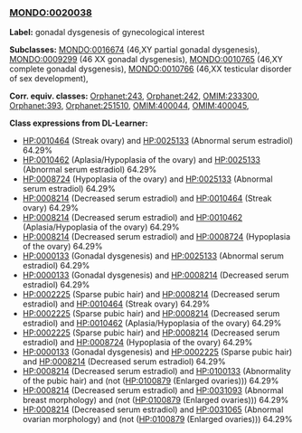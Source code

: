 
### [MONDO:0020038](http://purl.obolibrary.org/obo/MONDO_0020038)
**Label:** gonadal dysgenesis of gynecological interest

**Subclasses:** [MONDO:0016674](http://purl.obolibrary.org/obo/MONDO_0016674) (46,XY partial gonadal dysgenesis), [MONDO:0009299](http://purl.obolibrary.org/obo/MONDO_0009299) (46 XX gonadal dysgenesis), [MONDO:0010765](http://purl.obolibrary.org/obo/MONDO_0010765) (46,XY complete gonadal dysgenesis), [MONDO:0010766](http://purl.obolibrary.org/obo/MONDO_0010766) (46,XX testicular disorder of sex development), 

**Corr. equiv. classes:** [Orphanet:243](http://www.orpha.net/ORDO/Orphanet_243), [Orphanet:242](http://www.orpha.net/ORDO/Orphanet_242), [OMIM:233300](http://purl.obolibrary.org/obo/OMIM_233300), [Orphanet:393](http://www.orpha.net/ORDO/Orphanet_393), [Orphanet:251510](http://www.orpha.net/ORDO/Orphanet_251510), [OMIM:400044](http://purl.obolibrary.org/obo/OMIM_400044), [OMIM:400045](http://purl.obolibrary.org/obo/OMIM_400045), 

**Class expressions from DL-Learner:**

- [HP:0010464](http://purl.obolibrary.org/obo/HP_0010464) (Streak ovary) and [HP:0025133](http://purl.obolibrary.org/obo/HP_0025133) (Abnormal serum estradiol) 64.29%
- [HP:0010462](http://purl.obolibrary.org/obo/HP_0010462) (Aplasia/Hypoplasia of the ovary) and [HP:0025133](http://purl.obolibrary.org/obo/HP_0025133) (Abnormal serum estradiol) 64.29%
- [HP:0008724](http://purl.obolibrary.org/obo/HP_0008724) (Hypoplasia of the ovary) and [HP:0025133](http://purl.obolibrary.org/obo/HP_0025133) (Abnormal serum estradiol) 64.29%
- [HP:0008214](http://purl.obolibrary.org/obo/HP_0008214) (Decreased serum estradiol) and [HP:0010464](http://purl.obolibrary.org/obo/HP_0010464) (Streak ovary) 64.29%
- [HP:0008214](http://purl.obolibrary.org/obo/HP_0008214) (Decreased serum estradiol) and [HP:0010462](http://purl.obolibrary.org/obo/HP_0010462) (Aplasia/Hypoplasia of the ovary) 64.29%
- [HP:0008214](http://purl.obolibrary.org/obo/HP_0008214) (Decreased serum estradiol) and [HP:0008724](http://purl.obolibrary.org/obo/HP_0008724) (Hypoplasia of the ovary) 64.29%
- [HP:0000133](http://purl.obolibrary.org/obo/HP_0000133) (Gonadal dysgenesis) and [HP:0025133](http://purl.obolibrary.org/obo/HP_0025133) (Abnormal serum estradiol) 64.29%
- [HP:0000133](http://purl.obolibrary.org/obo/HP_0000133) (Gonadal dysgenesis) and [HP:0008214](http://purl.obolibrary.org/obo/HP_0008214) (Decreased serum estradiol) 64.29%
- [HP:0002225](http://purl.obolibrary.org/obo/HP_0002225) (Sparse pubic hair) and [HP:0008214](http://purl.obolibrary.org/obo/HP_0008214) (Decreased serum estradiol) and [HP:0010464](http://purl.obolibrary.org/obo/HP_0010464) (Streak ovary) 64.29%
- [HP:0002225](http://purl.obolibrary.org/obo/HP_0002225) (Sparse pubic hair) and [HP:0008214](http://purl.obolibrary.org/obo/HP_0008214) (Decreased serum estradiol) and [HP:0010462](http://purl.obolibrary.org/obo/HP_0010462) (Aplasia/Hypoplasia of the ovary) 64.29%
- [HP:0002225](http://purl.obolibrary.org/obo/HP_0002225) (Sparse pubic hair) and [HP:0008214](http://purl.obolibrary.org/obo/HP_0008214) (Decreased serum estradiol) and [HP:0008724](http://purl.obolibrary.org/obo/HP_0008724) (Hypoplasia of the ovary) 64.29%
- [HP:0000133](http://purl.obolibrary.org/obo/HP_0000133) (Gonadal dysgenesis) and [HP:0002225](http://purl.obolibrary.org/obo/HP_0002225) (Sparse pubic hair) and [HP:0008214](http://purl.obolibrary.org/obo/HP_0008214) (Decreased serum estradiol) 64.29%
- [HP:0008214](http://purl.obolibrary.org/obo/HP_0008214) (Decreased serum estradiol) and [HP:0100133](http://purl.obolibrary.org/obo/HP_0100133) (Abnormality of the pubic hair) and (not ([HP:0100879](http://purl.obolibrary.org/obo/HP_0100879) (Enlarged ovaries))) 64.29%
- [HP:0008214](http://purl.obolibrary.org/obo/HP_0008214) (Decreased serum estradiol) and [HP:0031093](http://purl.obolibrary.org/obo/HP_0031093) (Abnormal breast morphology) and (not ([HP:0100879](http://purl.obolibrary.org/obo/HP_0100879) (Enlarged ovaries))) 64.29%
- [HP:0008214](http://purl.obolibrary.org/obo/HP_0008214) (Decreased serum estradiol) and [HP:0031065](http://purl.obolibrary.org/obo/HP_0031065) (Abnormal ovarian morphology) and (not ([HP:0100879](http://purl.obolibrary.org/obo/HP_0100879) (Enlarged ovaries))) 64.29%


